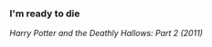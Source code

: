 ### I'm ready to die

*Harry Potter and the Deathly Hallows: Part 2 (2011)*

<!--
# You-Jhin
You-Jhin's GitHub page
## Profile
- [GitHub](https://github.com/uJhin)
- email: `ujhin942@gmail.com`
-->

